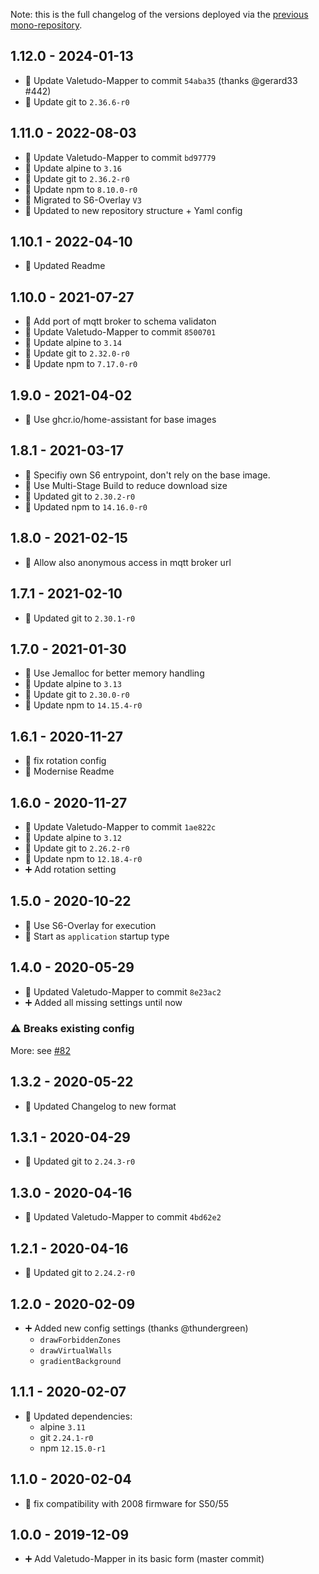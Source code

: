Note: this is the full changelog of the versions deployed via the [previous mono-repository](https://github.com/Poeschl-HomeAssistant-Addons/repository/tree/41c02f85a6fffb328c21df76ace4e54ad0ee3466).

## 1.12.0 - 2024-01-13

* 🔼 Update Valetudo-Mapper to commit `54aba35` (thanks @gerard33 #442)
* 🔼 Update git to `2.36.6-r0`

## 1.11.0 - 2022-08-03

* 🔼 Update Valetudo-Mapper to commit `bd97779`
* 🔼 Update alpine to `3.16`
* 🔼 Update git to `2.36.2-r0`
* 🔼 Update npm to `8.10.0-r0`
* 🔨 Migrated to S6-Overlay `V3`
* 📝 Updated to new repository structure + Yaml config


## 1.10.1 - 2022-04-10

* 📝 Updated Readme

## 1.10.0 - 2021-07-27

* 🔧 Add port of mqtt broker to schema validaton
* 🔼 Update Valetudo-Mapper to commit `8500701`
* 🔼 Update alpine to `3.14`
* 🔼 Update git to `2.32.0-r0`
* 🔼 Update npm to `7.17.0-r0`

## 1.9.0 - 2021-04-02

* 🔨 Use ghcr.io/home-assistant for base images


## 1.8.1 - 2021-03-17

* 🐛 Specifiy own S6 entrypoint, don't rely on the base image.
* 🔨 Use Multi-Stage Build to reduce download size
* 🔼 Updated git to `2.30.2-r0`
* 🔼 Updated npm to `14.16.0-r0`


## 1.8.0 - 2021-02-15

* 🔨 Allow also anonymous access in mqtt broker url


## 1.7.1 - 2021-02-10

* 🔼 Updated git to `2.30.1-r0`


## 1.7.0 - 2021-01-30

* 🔨 Use Jemalloc for better memory handling
* 🔼 Update alpine to `3.13`
* 🔼 Update git to `2.30.0-r0`
* 🔼 Update npm to `14.15.4-r0`

## 1.6.1 - 2020-11-27

* 🐛 fix rotation config
* 🔨 Modernise Readme

## 1.6.0 - 2020-11-27

* 🔼 Update Valetudo-Mapper to commit `1ae822c`
* 🔼 Update alpine to `3.12`
* 🔼 Update git to `2.26.2-r0`
* 🔼 Update npm to `12.18.4-r0`
* ➕ Add rotation setting


## 1.5.0 - 2020-10-22

* 🔨 Use S6-Overlay for execution
* 🔨 Start as `application` startup type


## 1.4.0 - 2020-05-29

* 🔼 Updated Valetudo-Mapper to commit `8e23ac2`
* ➕ Added all missing settings until now

### ⚠️ Breaks existing config

More: see [#82](https://github.com/Poeschl/Hassio-Addons/pull/82)


## 1.3.2 - 2020-05-22

* 🔨 Updated Changelog to new format


## 1.3.1 - 2020-04-29

* 🔼 Updated git to `2.24.3-r0`


## 1.3.0 - 2020-04-16

* 🔼 Updated Valetudo-Mapper to commit `4bd62e2`


## 1.2.1 - 2020-04-16

* 🔼 Updated git to `2.24.2-r0`


## 1.2.0 - 2020-02-09

* ➕ Added new config settings (thanks @thundergreen)
  * `drawForbiddenZones`
  * `drawVirtualWalls`
  * `gradientBackground`


## 1.1.1 - 2020-02-07

* 🔼 Updated dependencies:
  * alpine `3.11`
  * git `2.24.1-r0`
  * npm `12.15.0-r1`


## 1.1.0 - 2020-02-04

* 🐛 fix compatibility with 2008 firmware for S50/55


## 1.0.0 - 2019-12-09

* ➕ Add Valetudo-Mapper in its basic form (master commit)
